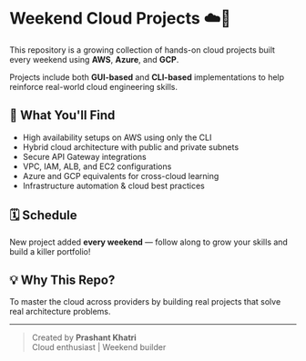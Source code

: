 # Weekend Cloud Projects ☁️🚀

This repository is a growing collection of hands-on cloud projects built every weekend using **AWS**, **Azure**, and **GCP**.

Projects include both **GUI-based** and **CLI-based** implementations to help reinforce real-world cloud engineering skills.

## 🔧 What You'll Find

- High availability setups on AWS using only the CLI
- Hybrid cloud architecture with public and private subnets
- Secure API Gateway integrations
- VPC, IAM, ALB, and EC2 configurations
- Azure and GCP equivalents for cross-cloud learning
- Infrastructure automation & cloud best practices

## 🗓️ Schedule

New project added **every weekend** — follow along to grow your skills and build a killer portfolio!

## 💡 Why This Repo?

To master the cloud across providers by building real projects that solve real architecture problems.

---

> Created by **Prashant Khatri**  
> Cloud enthusiast | Weekend builder
